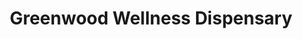 ---
title: "Greenwood Wellness Dispensary"
url: /tulsa/greenwood-wellness-dispensary/
shop: cannabis
---